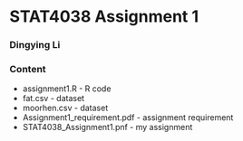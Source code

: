 # STAT4038 Assignment 1
### Dingying Li

### Content
* assignment1.R - R code
* fat.csv - dataset
* moorhen.csv - dataset
* Assignment1_requirement.pdf - assignment requirement
* STAT4038_Assignment1.pnf - my assignment
